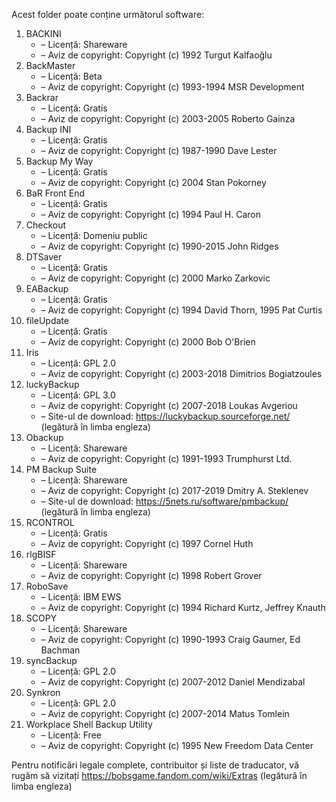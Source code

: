 Acest folder poate conține următorul software:

1. BACKINI
   - – Licență: Shareware
   - – Aviz de copyright: Copyright (c) 1992 Turgut Kalfaoğlu
2. BackMaster
   - – Licență: Beta
   - – Aviz de copyright: Copyright (c) 1993-1994 MSR Development
3. Backrar
   - – Licență: Gratis
   - – Aviz de copyright: Copyright (c) 2003-2005 Roberto Gainza
4. Backup INI
   - – Licență: Gratis
   - – Aviz de copyright: Copyright (c) 1987-1990 Dave Lester
5. Backup My Way
   - – Licență: Gratis
   - – Aviz de copyright: Copyright (c) 2004 Stan Pokorney
6. BaR Front End
   - – Licență: Gratis
   - – Aviz de copyright: Copyright (c) 1994 Paul H. Caron
7. Checkout
   - – Licență: Domeniu public
   - – Aviz de copyright: Copyright (c) 1990-2015 John Ridges
8. DTSaver
   - – Licență: Gratis
   - – Aviz de copyright: Copyright (c) 2000 Marko Zarkovic
9. EABackup
   - – Licență: Gratis
   - – Aviz de copyright: Copyright (c) 1994 David Thorn, 1995 Pat Curtis
10. fileUpdate
    - – Licență: Gratis
    - – Aviz de copyright: Copyright (c) 2000 Bob O'Brien
11. Iris
    - – Licență: GPL 2.0
    - – Aviz de copyright: Copyright (c) 2003-2018 Dimitrios Bogiatzoules
12. luckyBackup
    - – Licență: GPL 3.0
    - – Aviz de copyright: Copyright (c) 2007-2018 Loukas Avgeriou
    - – Site-ul de download: https://luckybackup.sourceforge.net/ (legătură în limba engleza)
13. Obackup
    - – Licență: Shareware
    - – Aviz de copyright: Copyright (c) 1991-1993 Trumphurst Ltd.
14. PM Backup Suite
    - – Licență: Shareware
    - – Aviz de copyright: Copyright (c) 2017-2019 Dmitry A. Steklenev
    - – Site-ul de download: https://5nets.ru/software/pmbackup/ (legătură în limba engleza)
15. RCONTROL
    - – Licență: Gratis
    - – Aviz de copyright: Copyright (c) 1997 Cornel Huth
16. rlgBISF
    - – Licență: Shareware
    - – Aviz de copyright: Copyright (c) 1998 Robert Grover
17. RoboSave
    - – Licență: IBM EWS
    - – Aviz de copyright: Copyright (c) 1994 Richard Kurtz, Jeffrey Knauth
18. SCOPY
    - – Licență: Shareware
    - – Aviz de copyright: Copyright (c) 1990-1993 Craig Gaumer, Ed Bachman
19. syncBackup
    - – Licență: GPL 2.0
    - – Aviz de copyright: Copyright (c) 2007-2012 Daniel Mendizabal
20. Synkron
    - – Licență: GPL 2.0
    - – Aviz de copyright: Copyright (c) 2007-2014 Matus Tomlein
21. Workplace Shell Backup Utility
    - – Licență: Free
    - – Aviz de copyright: Copyright (c) 1995 New Freedom Data Center

Pentru notificări legale complete, contribuitor și liste de traducator, vă rugăm să vizitați https://bobsgame.fandom.com/wiki/Extras (legătură în limba engleza)
